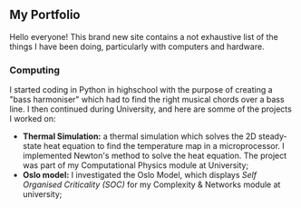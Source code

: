 ## My Portfolio

Hello everyone! This brand new site contains a not exhaustive list of the things I have been doing, particularly with computers and hardware.

### Computing
I started coding in Python in highschool with the purpose of creating a "bass harmoniser" which had to find the right musical chords over a bass line. I then continued during University, and here are somme of the projects I worked on:

- **Thermal Simulation:** a thermal simulation which solves the 2D steady-state heat equation to find the temperature map in a microprocessor. I implemented Newton's method to solve the heat equation. The project was part of my Computational Physics module at University;
- **Oslo model:** I investigated the Oslo Model, which displays _Self Organised Criticality (SOC)_ for my Complexity & Networks module at university;
